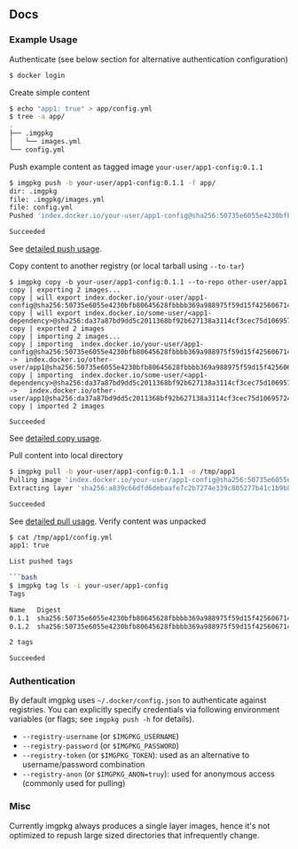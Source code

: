 ## Docs

### Example Usage

Authenticate (see below section for alternative authentication configuration)

```bash
$ docker login
```

Create simple content

```bash
$ echo "app1: true" > app/config.yml
$ tree -a app/
.
├── .imgpkg
│   └── images.yml
└── config.yml
```

Push example content as tagged image `your-user/app1-config:0.1.1`

```bash
$ imgpkg push -b your-user/app1-config:0.1.1 -f app/
dir: .imgpkg
file: .imgpkg/images.yml
file: config.yml
Pushed 'index.docker.io/your-user/app1-config@sha256:50735e6055e4230bfb80645628fbbbb369a988975f59d15f4256067149c502da'

Succeeded
```

See [detailed push usage](commands.md#imgpkg-push).

Copy content to another registry (or local tarball using `--to-tar`)
```
$ imgpkg copy -b your-user/app1-config:0.1.1 --to-repo other-user/app1
copy | exporting 2 images...
copy | will export index.docker.io/your-user/app1-config@sha256:50735e6055e4230bfb80645628fbbbb369a988975f59d15f4256067149c502da
copy | will export index.docker.io/some-user/<app1-dependency>@sha256:da37a87bd9dd5c2011368bf92b627138a3114cf3cec75d10695724a9e73a182a
copy | exported 2 images
copy | importing 2 images...
copy | importing  index.docker.io/your-user/app1-config@sha256:50735e6055e4230bfb80645628fbbbb369a988975f59d15f4256067149c502da  ->  index.docker.io/other-user/app1@sha256:50735e6055e4230bfb80645628fbbbb369a988975f59d15f4256067149c502da
copy | importing  index.docker.io/some-user/<app1-dependency>@sha256:da37a87bd9dd5c2011368bf92b627138a3114cf3cec75d10695724a9e73a182a  ->   index.docker.io/other-user/app1@sha256:da37a87bd9dd5c2011368bf92b627138a3114cf3cec75d10695724a9e73a182a
copy | imported 2 images

Succeeded
```

See [detailed copy usage](commands.md#imgpkg-copy).

Pull content into local directory

```bash
$ imgpkg pull -b your-user/app1-config:0.1.1 -o /tmp/app1
Pulling image 'index.docker.io/your-user/app1-config@sha256:50735e6055e4230bfb80645628fbbbb369a988975f59d15f4256067149c502da'
Extracting layer 'sha256:a839c66dfd6debaafe7c2b7274e339c805277b41c1b9b8a427b9ed4e1ad60d22' (1/1)

Succeeded
```

See [detailed pull usage](commands.md#imgpkg-pull).
Verify content was unpacked

```bash
$ cat /tmp/app1/config.yml
app1: true

List pushed tags

```bash
$ imgpkg tag ls -i your-user/app1-config
Tags

Name   Digest
0.1.1  sha256:50735e6055e4230bfb80645628fbbbb369a988975f59d15f4256067149c502da
0.1.2  sha256:50735e6055e4230bfb80645628fbbbb369a988975f59d15f4256067149c502da

2 tags

Succeeded
```

### Authentication

By default imgpkg uses `~/.docker/config.json` to authenticate against registries. You can explicitly specify credentials via following environment variables (or flags; see `imgpkg push -h` for details).

- `--registry-username` (or `$IMGPKG_USERNAME`)
- `--registry-password` (or `$IMGPKG_PASSWORD`)
- `--registry-token` (or `$IMGPKG_TOKEN`): used as an alternative to username/password combination
- `--registry-anon` (or `$IMGPKG_ANON=truy`): used for anonymous access (commonly used for pulling)

### Misc

Currently imgpkg always produces a single layer images, hence it's not optimized to repush large sized directories that infrequently change.
